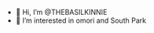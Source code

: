 - 👋 Hi, I’m @THEBASILKINNIE
- 👀 I’m interested in omori and South Park 


<!---
THEBASILKINNIE/THEBASILKINNIE is a ✨ special ✨ repository because its `README.md` (this file) appears on your GitHub profile.
You can click the Preview link to take a look at your changes.
--->
